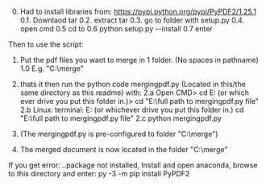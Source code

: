 0. Had to install libraries from:
https://pypi.python.org/pypi/PyPDF2/1.25.1
0.1. Downlaod tar
0.2. extract tar 
0.3. go to folder with setup.py
0.4. open cmd
0.5 cd to <folder with setup.py>
0.6 python setup.py --install 
0.7 enter

Then to use the script:
1. Put the pdf files you want to merge in 1 folder.  (No spaces in pathname)
1.0 E.g. "C:\merge"

2. thats it then run the python code mergingpdf.py (Located in this/the same directory as this readme) with: 
	2.a Open CMD> cd E: (or which ever drive you put this folder in.)> cd "E:\full path to mergingpdf.py file\"
	2.b Linux: terminal: E: (or whichever drive you put this folder in.) cd "E:\full path to mergingpdf.py file\"
	2.c python mergingpdf.py

3. (The mergingpdf.py is pre-configured to folder "C:\merge") 

4. The merged document is now located in the folder "C:\merge"

If you get error: ..package not installed, Install and open anaconda, browse to this directory and enter:
py -3   -m pip install PyPDF2